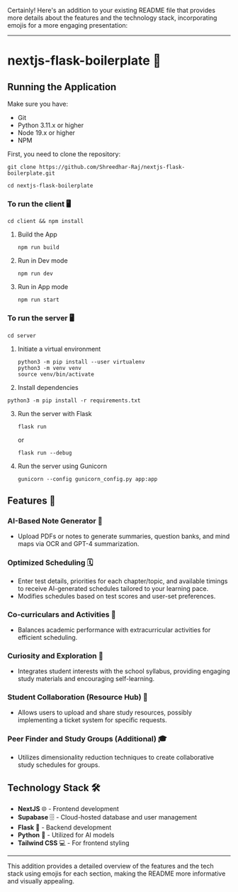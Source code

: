 Certainly! Here's an addition to your existing README file that provides more details about the features and the technology stack, incorporating emojis for a more engaging presentation:

---

# nextjs-flask-boilerplate 🚀

## Running the Application

Make sure you have:

- Git
- Python 3.11.x or higher
- Node 19.x or higher
- NPM

First, you need to clone the repository:

```
git clone https://github.com/Shreedhar-Raj/nextjs-flask-boilerplate.git
```

```
cd nextjs-flask-boilerplate
```

### To run the client 🖥️

```
cd client && npm install
```

1. Build the App
   ```
   npm run build
   ```
2. Run in Dev mode
   ```
   npm run dev
   ```
3. Run in App mode
   ```
   npm run start
   ```

### To run the server 🖥️

```
cd server
```

1. Initiate a virtual environment
   ```
   python3 -m pip install --user virtualenv
   python3 -m venv venv
   source venv/bin/activate
   ```
2. Install dependencies

```
python3 -m pip install -r requirements.txt
```

3. Run the server with Flask

   ```
   flask run
   ```
   or
   ```
   flask run --debug
   ```

4. Run the server using Gunicorn

   ```
   gunicorn --config gunicorn_config.py app:app
   ```

## Features 📝

### AI-Based Note Generator 🤖
- Upload PDFs or notes to generate summaries, question banks, and mind maps via OCR and GPT-4 summarization.

### Optimized Scheduling 🗓️
- Enter test details, priorities for each chapter/topic, and available timings to receive AI-generated schedules tailored to your learning pace.
- Modifies schedules based on test scores and user-set preferences.

### Co-curriculars and Activities 🏅
- Balances academic performance with extracurricular activities for efficient scheduling.

### Curiosity and Exploration 🧐
- Integrates student interests with the school syllabus, providing engaging study materials and encouraging self-learning.

### Student Collaboration (Resource Hub) 🤝
- Allows users to upload and share study resources, possibly implementing a ticket system for specific requests.

### Peer Finder and Study Groups (Additional) 🎓
- Utilizes dimensionality reduction techniques to create collaborative study schedules for groups.

## Technology Stack 🛠️

- **NextJS** 🌐 - Frontend development
- **Supabase** 🗄️ - Cloud-hosted database and user management
- **Flask** 🐍 - Backend development
- **Python** 🐍 - Utilized for AI models
- **Tailwind CSS** 💻 - For frontend styling

---

This addition provides a detailed overview of the features and the tech stack using emojis for each section, making the README more informative and visually appealing.
